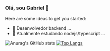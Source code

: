### Olá, sou Gabriel 👋



Here are some ideas to get you started:

- 🔭 Desenvolvedor backend ...
- 🌱 Atualmente estudando nodejs/typescript ...
  

![Anurag's GitHub stats](https://github-readme-stats.vercel.app/api?username=GabrielDRamos&show_icons=true&theme=transparent)
[![Top Langs](https://github-readme-stats.vercel.app/api/top-langs/?username=GabrielDRamos)](https://github.com/anuraghazra/github-readme-stats)
